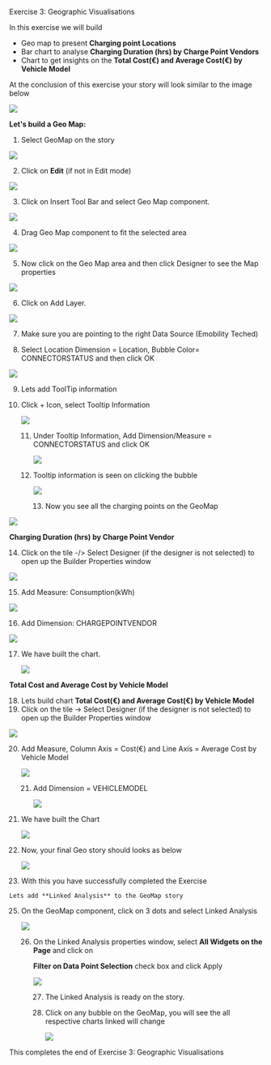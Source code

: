 Exercise 3: Geographic Visualisations

In this exercise we will build

- Geo map to present **Charging point Locations** 
- Bar chart to analyse **Charging Duration (hrs) by Charge Point Vendors**
- Chart to get insights on the **Total Cost(€) and Average Cost(€) by Vehicle Model**



At the conclusion of this exercise your story will look similar to the image below

![](Images/3.Geographic_visualisations_images/image16.png)<!--- {width="5.65in" height="3.189583333333333in"} -->

**Let's build a Geo Map:**

1.  Select GeoMap on the story

![](Images/3.Geographic_visualisations_images/image1.png)<!--- {width="4.80580271216098in" height="1.0972790901137357in"} -->

2.  Click on **Edit** (if not in Edit mode)

![](Images/3.Geographic_visualisations_images/image2.png)<!--- {width="2.2987292213473314in" height="0.826431539807524in"} -->

3.  Click on Insert Tool Bar and select Geo Map component.

![](Images/3.Geographic_visualisations_images/image3.png)<!--- {width="5.145833333333333in" height="2.4368055555555554in"} -->

4.  Drag Geo Map component to fit the selected area

![](Images/3.Geographic_visualisations_images/image4.png)<!--- {width="6.268055555555556in" height="3.8645833333333335in"} -->

5.  Now click on the Geo Map area and then click Designer to see the Map properties

![](Images/3.Geographic_visualisations_images/image5.png)<!--- {width="5.196850393700787in" height="2.173228346456693in"} -->

6.  Click on Add Layer.

![](Images/3.Geographic_visualisations_images/image6.png)<!--- {width="3.2501673228346455in" height="3.368228346456693in"} -->

7.  Make sure you are pointing to the right Data Source (Emobility Teched)

8.  Select Location Dimension = Location, Bubble Color= CONNECTORSTATUS and then click OK

![](Images/3.Geographic_visualisations_images/image7.png)<!--- {width="2.298611111111111in" height="4.96418416447944in"} -->

9. Lets add ToolTip information

10. Click + Icon, select Tooltip Information

    

    ![](Images/3.Geographic_visualisations_images/image7_1.png)<!--- {width="2.298611111111111in" height="4.96418416447944in"} -->

    11. Under Tooltip Information, Add Dimension/Measure = CONNECTORSTATUS and click OK

        

         ![](Images/3.Geographic_visualisations_images/image7_2.png)<!--- {width="2.298611111111111in" height="4.96418416447944in"} -->

    12. Tooltip information is seen on clicking the bubble

        ![](Images/3.Geographic_visualisations_images/image7_3.png)<!--- {width="2.298611111111111in" height="4.96418416447944in"} -->

        13. Now you see all the charging points on the GeoMap

![](Images/3.Geographic_visualisations_images/image8.png)<!--- {width="5.722516404199475in" height="3.555738188976378in"} -->

**Charging Duration (hrs) by Charge Point Vendor**

14. Click on the tile -/> Select Designer (if the designer is not selected) to open up the Builder Properties window

![](Images/3.Geographic_visualisations_images/image9.png)<!--- {width="5.165354330708661in" height="3.1377952755905514in"} -->

15. Add Measure: Consumption(kWh)

![](Images/3.Geographic_visualisations_images/image10.png)<!--- {width="2.8126443569553805in" height="3.4793460192475942in"} -->

16. Add Dimension: CHARGEPOINTVENDOR

![](Images/3.Geographic_visualisations_images/image11.png)<!--- {width="2.8543132108486438in" height="3.465456036745407in"} -->

17. We have built the chart.

    ![](Images/3.Geographic_visualisations_images/image11_1.png)<!--- {width="2.8543132108486438in" height="3.465456036745407in"} -->



**Total Cost and Average Cost by Vehicle Model**

18. Lets build chart **Total Cost(€) and Average Cost(€) by Vehicle Model**
19. Click on the tile -> Select Designer (if the designer is not selected) to open up the Builder Properties window

![](Images/3.Geographic_visualisations_images/image12.png)<!--- {width="2.8543132108486438in" height="3.465456036745407in"} -->

20. Add Measure, Column Axis = Cost(€) and Line Axis = Average Cost by Vehicle Model

    ![](Images/3.Geographic_visualisations_images/image13.png)<!--- {width="2.8543132108486438in" height="3.465456036745407in"} -->

    21. Add Dimension = VEHICLEMODEL

        ![](Images/3.Geographic_visualisations_images/image14.png)<!--- {width="2.8543132108486438in" height="3.465456036745407in"} -->

22. We have built the Chart

    ![](Images/3.Geographic_visualisations_images/image15.png)<!--- {width="2.8543132108486438in" height="3.465456036745407in"} -->

23. Now, your final Geo story should looks as below

    ![](Images/3.Geographic_visualisations_images/image16.png)<!--- {width="5.65in" height="3.189583333333333in"} -->

24.  With this you have successfully completed the Exercise

    Lets add **Linked Analysis** to the GeoMap story

25. On the GeoMap component, click on 3 dots and select Linked Analysis

    ![](Images/3.Geographic_visualisations_images/image17.png)<!--- {width="5.65in" height="3.189583333333333in"} -->

    

    26. On the Linked Analysis properties window, select **All Widgets on the Page** and click on

        **Filter on Data Point Selection** check box and click Apply

        ![](Images/3.Geographic_visualisations_images/image18.png)<!--- {width="5.65in" height="3.189583333333333in"} -->

        27. The Linked Analysis is ready on the story.

        2. Click on any bubble on the GeoMap, you will see the all respective charts linked will change   

            ![](Images/3.Geographic_visualisations_images/image19.png)<!--- {width="5.65in" height="3.189583333333333in"} -->

    

This completes the end of Exercise 3: Geographic Visualisations
